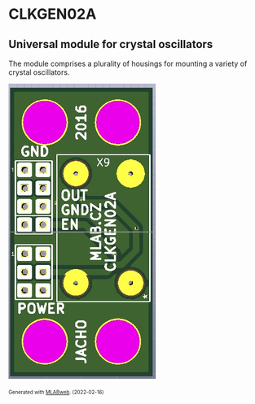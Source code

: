 <!--- PrjInfo ---> <!--- Please remove this line after manually editing --->
<!--- 00a56be08b96043df9e37d6aff7b6990 --->
<!--- Created:2022-02-16 21:40:04.383279: ---> 
<!--- Author:: ---> 
<!--- AuthorEmail:: ---> 
<!--- Tags:: ---> 
<!--- Ust:: ---> 
<!--- Label --->
<!--- ELabel ---> 
<!--- Name:CLKGEN02A: --->
# CLKGEN02A
<!--- LongName --->
## Universal module for crystal oscillators
<!--- ELongName ---> 

<!--- Lead --->
The module comprises a plurality of housings for mounting a variety of crystal oscillators.
<!--- ELead ---> 

![CLKGEN02A](doc/img/CLKGEN02A_top_small.jpg) 


<!--- Description --->
<!--- EDescription --->
<!--- Content --->
<!--- EContent --->
<sub><sup> Generated with [MLABweb](https://github.com/MLAB-project/MLABweb). (2022-02-16)</sup></sub>